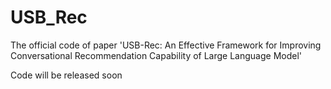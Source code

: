 # USB_Rec
The official code of paper 'USB-Rec: An Effective Framework for Improving Conversational Recommendation Capability of Large Language Model'

Code will be released soon
